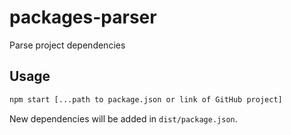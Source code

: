 # packages-parser
Parse project dependencies
## Usage
```bash
npm start [...path to package.json or link of GitHub project]
```
New dependencies will be added in `dist/package.json`.
